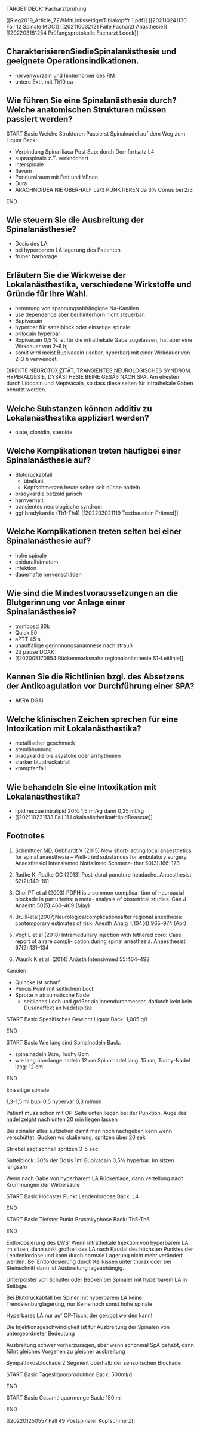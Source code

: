 TARGET DECK: Facharztprüfung

[[Rieg2019_Article_72WMitLinksseitigerTibiakopffr 1.pdf]]
[[202110241130 Fall 12 Spinale MOC]]
[[202110032121 Fälle Facharzt Anästhesie]]
[[202203181254 Prüfungsprotokolle Facharzt Loock]]

## CharakterisierenSiedieSpinalanästhesie und geeignete Operationsindikationen.
- nervenwurzeln und hinterhörner des RM
- untere  Extr. mit Th10 ca 

## Wie führen Sie eine Spinalanästhesie durch? Welche anatomischen Strukturen müssen passiert werden?
START
Basic
Welche Strukturen Passierst Spinalnadel auf dem Weg zum Liquor
Back:
- Verbindung Spina Iliaca Post Sup: dorch Dornfortsatz L4
- supraspinale z.T. verknöchert
- interspinale
- flavum
- Periduralraum mit Fett und VEnen
- Dura
- ARACHNOIDEA
NIE OBERHALF L2/3 PUNKTIEREN da 3% Conus bei 2/3
<!--ID: 1647616979748-->
END

## Wie steuern Sie die Ausbreitung der Spinalanästhesie?
- Dosis des LA
- bei hyperbarem LA lagerung des Patienten
- früher barbotage
## Erläutern Sie die Wirkweise der Lokalanästhestika, verschiedene Wirkstoffe und Gründe für Ihre Wahl.
- hemmung von spannungsabhängigne Na-Kanälen
- use dependence aber bei hinterhorn nicht steuerbar.
- Bupivacain
- hyperbar für sattelblock oder einsetige spinale
- prilocain hyperbar
-  Ropivacain 0,5 % ist für die intrathekale Gabe zugelassen, hat aber eine Wirkdauer von 2–6 h;
-  somit wird meist Bupivacain (isobar, hyperbar) mit einer Wirkdauer von 2–3 h verwendet.

DIREKTE NEUROTOXIZITÄT, TRANSIENTES NEUROLOGISCHES SYNDROM. HYPERALGESIE, DYSÄSTHESIE BEINE GESÄß NACH SPA. Am ehesten durch Lidocain und Mepivacain, so dass diese selten für intrathekale Gaben benutzt werden.
## Welche Substanzen können additiv zu Lokalanästhestika appliziert werden?
- oiate, clonidin, steroide
## Welche Komplikationen treten häufigbei einer Spinalanästhesie auf?
- Blutdruckabfall
	- übelkeit	
	- Kopfschmerzen heute selten seit dünne nadeln
- bradykardie betzold jarisch
- harnverhalt
- transientes neurologische syndrom
- ggf bradykardie (Th1-Th4)
[[202203021119 Textbaustein Prämed]]
## Welche Komplikationen treten selten bei einer Spinalanästhesie auf?
- hohe spinale
- epiduralhämatom
- infektion
- dauerhafte nervenschäden
## Wie sind die Mindestvoraussetzungen an die Blutgerinnung vor Anlage einer Spinalanästhesie?
- trombosd 80k
- Quick 50
- aPTT 45 s
- unauffällige gerinnnungsanamnese nach strauß
- 2d pause DOAK
- [[202005170854 Rückenmarksnahe regionalanästhesie S1-Leitlinie]]
## Kennen Sie die Richtlinien bzgl. des Absetzens der Antikoagulation vor Durchführung einer SPA?
- AKRA DGAI
## Welche klinischen Zeichen sprechen für eine Intoxikation mit Lokalanästhestika? 
- metallischer geschmack
- atemlähumung
- bradykardie bis asystolie oder arrhythmien
- starker blutdruckabfall
- krampfanfall
## Wie behandeln Sie eine Intoxikation mit Lokalanästhestika?
- lipid rescue intralipid 20% 1,5 ml/kg dann 0,25 ml/kg
- [[202110221133 Fall 11 Lokalanästhetika#^lipidReascue]]

## Footnotes
 

1.  Schmittner MD, Gebhardt V (2015) New short- acting local anaesthetics for spinal anaesthesia – Well-tried substances for ambulatory surgery. Anaesthesiol Intensivmed Notfallmed Schmerz- ther 50(3):166–173
    
2.  Radke K, Radke OC (2013) Post-dural puncture headache. Anaesthesist 62(2):149–161
    

3. Choi PT et al (2003) PDPH is a common complica- tion of neuroaxial blockade in parturients: a meta- analysis of obstetrical studies. Can J Anaesth 50(5):460–469 (May)

4. BrullRetal(2007)Neurologicalcomplicationsafter regional anesthesia: contemporary estimates of risk. Anesth Analg il;104(4):965–974 (Apr)

5. Vogt L et al (2018) Intramedullary injection with tethered cord: Case report of a rare compli- cation during spinal anesthesia. Anaesthesist 67(2):131–134

6. Waurik K et al. (2014) Anästh Intensivmed 55:464–492

Kanülen
- Quincke ist scharf
- Pencis Point mit seitlichem Loch
- Sprotte = atraumatische Nadel
	- seitliches Loch und größer als Innendurchmesser, dadurch kein kein Düseneffekt an Nadelspitze

START
Basic
Spezifisches Gewicht Liquor
Back:
1,005 g/l
<!--ID: 1647599827098-->
END

START
Basic
Wie lang sind Spinalnadeln
Back:
- spinalnadeln 9cm, Tuohy 8cm
- wie lang überlange nadeln 12 cm Spinalnadel lang: 15 cm,  Tuohy-Nadel lang: 12 cm
<!--ID: 1647617132060-->
END

Einseitige spinale

1,3-1,5 ml bupi 0,5 hypervar 0,3 ml/min

Patient muss schon mit OP-Seite unten liegen bei der Punktion. Auge des nadel zeight nach unten 20 min liegen lassen

  

Bei spinaler alles aufziehen damit man noch nachgeben kann wenn verschüttet. Gucken wo skalierung. spritzen über 20 sek

Striebel sagt schnell spritzen 3-5 sec.

Sattelblock: 
30% der Dosis 1ml Bupivacain 0,5% hyperbar. Im sitzen langsam

Wenn nach Gabe von hyperbarem LA Rückenlage, dann verteilung nach Krümmungen der Wirbelsäule

START
Basic
Höchster Punkt Lendenlordose
Back:
L4
<!--ID: 1647602805952-->
END

START
Basic
Tiefster Punkt Brustskyphose
Back:
Th5-Th6
<!--ID: 1647602805968-->
END

Entlordosierung des LWS:
Wenn intrathekale Injektion von hyperbarem LA im sitzen, dann sinkt großteil des LA nach Kaudal des höchsten Punktes der Lendenlordose und kann durch normale Lagerung nicht mehr verändert werden.
Bei Entlordosierung durch Keilkissen unter thorax oder bei Steinschnitt dann ist Ausbreitung lageabhängig.

Unterpolster von Schulter oder Becken bei Spinaler mit hyperbarem LA in Seitlage.

Bei Blutdruckabfall bei Spiner mit hyperbarem LA keine Trendelenburglagerung, nur Beine hoch sonst hohe spinale

Hyperbares LA nur auf OP-Tisch, der gekippt werden kann!

Die Injektionsgeschwindigkeit ist für Ausbreitung der Spinalen von untergeordneter Bedeutung

Ausbreitung schwer vorherzusagen, aber wenn schonmal SpA gehabt, dann führt gleiches Vorgehen zu gleicher ausbreitung

Sympathikusblockade 2 Segment oberhalb der sensorischen Blockade

START
Basic
Tagesliquorproduktion
Back:
500ml/d
<!--ID: 1647603348247-->
END

START
Basic
Gesamtliquormenge
Back:
150 ml
<!--ID: 1647603348254-->
END

[[202201250557 Fall 49 Postspinaler Kopfschmerz]]